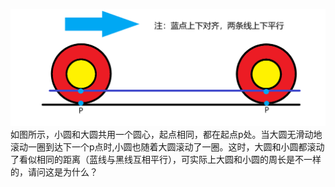 ![image](https://github.com/dollgetlion/Wonderful-science/blob/main/%E8%BD%A6%E8%BD%AE%E6%82%96%E8%AE%BA/%E9%A2%98%E7%9B%AE%E8%AF%A6%E6%83%85%20%E7%94%BB.png)
如图所示，小圆和大圆共用一个圆心，起点相同，都在起点p处。当大圆无滑动地滚动一圈到达下一个p点时,小圆也随着大圆滚动了一圈。这时，大圆和小圆都滚动了看似相同的距离（蓝线与黑线互相平行），可实际上大圆和小圆的周长是不一样的，请问这是为什么？
